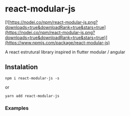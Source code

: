 # react-modular-js

[![https://nodei.co/npm/react-modular-js.png?downloads=true&downloadRank=true&stars=true](https://nodei.co/npm/react-modular-js.png?downloads=true&downloadRank=true&stars=true)](https://www.npmjs.com/package/react-modular-js)

A react estrutural library inspired in flutter modular / angular

## Instalation

```
npm i react-modular-js -s
```

or

```
yarn add react-modular-js
```

### Examples
